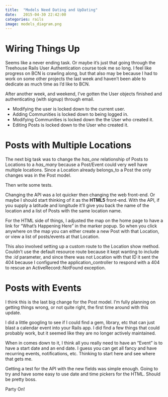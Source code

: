 ```yaml
---
title:  "Models Need Dating and UpDating"
date:   2015-04-30 22:42:00
categories: rails
image: models_diagram.png
---
```


# Wiring Things Up

Seems like a never ending task. Or maybe it’s just that going through the Treehouse Rails User Authentication course took me so long.  I feel like progress on BCN is crawling along, but that also may be because I had to work on some other projects the last week and haven’t been able to dedicate as much time as I’d like to BCN.

After another week, and weekend, I’ve gotten the User objects finished and authenticating (with signup) through email. 
<!--more-->

* Modifying the user is locked down to the current user.
* Adding Communities is locked down to being logged in.
* Modifying Communities is locked down the the User who created it.
* Editing Posts is locked down to the User who created it.


# Posts with Multiple Locations

The next big task was to change the *has_one* relationship of Posts to Locations to a *has_many* because a Post/Event could very well have multiple locations.  Since a Location already belongs_to a Post the only changes was in the Post model.

Then write some tests.

Changing the API was a lot quicker then changing the web front-end.  Or maybe I should start thinking of it as the **HTML5** front-end.  With the API, if you supply a latitude and longitude it’ll give you back the name of the location and a list of Posts with the same location name.

For the HTML side of things, I adjusted the map on the home page to have a link for  “What’s Happening Here” in the marker popup.  So when you click anywhere on the map you can either create a new Post with that Location, or view a list of posts/events at that Location.

This also involved setting up a custom route to the Location show method.  Couldn’t use the default resource route because it kept wanting to include the *:id* parameter, and since there was not Location with that ID it sent the 404 because I configured the application_controller to respond with a 404 to rescue an ActiveRecord::NotFound exception.


# Posts with Events

I think this is the last big change for the Post model.  I’m fully planning on getting things wrong, or not quite right, the first time around with this update.  

I did a little googling to see if I could find a gem, library, etc that can just blast a calendar event into your Rails app.  I did find a few things that could probably work, but it seemed like they are no longer actively maintained. 

When in comes down to it, I think all you really need to have an “Event” is to have a start date and an end date.  I guess you can get all fancy and have recurring events, notifications, etc.  Thinking to start here and see where that gets me.

Getting a test for the API with the new fields was simple enough.  Going to try and have some easy to use date and time pickers for the HTML.  Should be pretty boss.

Party On!
